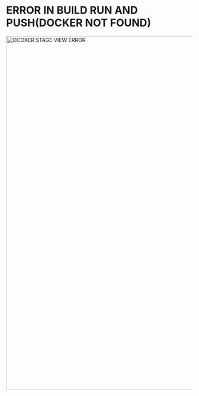 # ERROR IN BUILD RUN AND PUSH(DOCKER NOT FOUND)
<img width="956" alt="DCOKER STAGE VIEW ERROR" src="https://github.com/user-attachments/assets/2ff619a5-a85e-40be-8f8c-bfd45033b075" />
